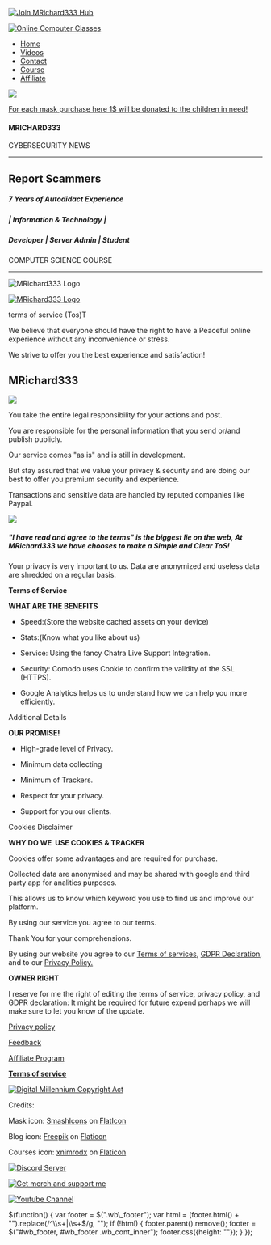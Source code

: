 [![Join MRichard333 Hub](gallery/blogging(4)-ts1607293427.svg)](https://chat.mrichard333.com/ "Join MRichard333 Hub!")

[![Online Computer Classes](gallery/online-course-ts1607296260.svg)](https://mrichard333.com/Course "Online Computer Course")

*   [Home](https://mrichard333.com/)
*   [Videos](https://mrichard333.com/videos)
*   [Contact](https://mrichard333.com/contact)
*   [Course](https://mrichard333.com/Course)
*   [Affiliate](https://mrichard333.com/affiliate)

[![](https://mrichard333.com/MRichard333.com.png)](https://mrichard333.com/)

[For each mask purchase here 1$ will be donated to the children in need!](https://teespring.com/face-mask-design-MRichard333 "Buy MRichard333 Mask")

#### **MRICHARD333**

CYBERSECURITY NEWS  

---------------------

Report Scammers
---------------

##### **7 Years of Autodidact Experience**

##### **| Information & Technology |**

##### **Developer | Server Admin | Student**

COMPUTER SCIENCE COURSE  

--------------------------

![MRichard333 Logo](https://mrichard333.com/MRichard333.com.png)

[![MRichard333 Logo](https://mrichard333.com/MRichard333.com.png)](https://mrichard333.com/ "Read my fraud prevention guide")

terms of service (Tos)T

We believe that everyone should have the right to have a Peaceful online experience without any inconvenience or stress.

We strive to offer you the best experience and satisfaction!

MRichard333
-----------

![](gallery_gen/37a9c17e8a5cafcfb49b0e817e9cd9e7.png)

You take the entire legal responsibility for your actions and post.

You are responsible for the personal information that you send or/and publish publicly.

Our service comes "as is" and is still in development.

But stay assured that we value your privacy & security and are doing our best to offer you premium security and experience.

Transactions and sensitive data are handled by reputed companies like Paypal.

![](https://mrichard333.com/MRichard333.com.png)

##### "I have read and agree to the terms" is the biggest lie on the web, At MRichard333 we have chooses to make a _**Simple and Clear**_ ToS!

Your privacy is very important to us. Data are anonymized and useless data are shredded on a regular basis.

**Terms of Service**

**WHAT ARE THE BENEFITS**

*   Speed:(Store the website cached assets on your device)

*   Stats:(Know what you like about us)

*   Service: Using the fancy Chatra Live Support Integration.

*   Security: Comodo uses Cookie to confirm the validity of the SSL (HTTPS).

*   Google Analytics helps us to understand how we can help you more efficiently.

Additional Details

 **OUR PROMISE!**

*   High-grade level of Privacy.

*   Minimum data collecting

*   Minimum of Trackers.

*   Respect for your privacy.

*   Support for you our clients.

Cookies Disclaimer

 **WHY DO WE  USE COOKIES & TRACKER**

Cookies offer some advantages and are required for purchase.

Collected data are anonymised and may be shared with google and third party app for analitics purposes.

This allows us to know which keyword you use to find us and improve our platform.

By using our service you agree to our terms.

Thank You for your comprehensions.

By using our website you agree to our [Terms of services](https://mrichard333.com/ToS "ToS"), [GDPR Declaration](https://mrichard333.com/GDPR "GDPR"), and to our [Privacy Policy.](https://mrichard333.com/Privacy-policy "Privacy policy")  

  

  

  

  

**OWNER RIGHT**  

  

  

  

  

I reserve for me the right of editing the terms of service, privacy policy, and GDPR declaration: It might be required for future expend perhaps we will make sure to let you know of the update.  

 [](https://mrichard333.com/ToS "Terms of Service (ToS)") [Privacy policy](https://mrichard333.com/Privacy-policy "Privacy policy")

 [Feedback](https://mrichard333.com/contact "Contact us")

 [](https://mrichard333.com/affiliate "Became Affiliate") [Affiliate Program](https://mrichard333.com/affiliate "Became Affiliate")

 **[Terms of service](https://mrichard333.com/ToS "Terms of Service (ToS)")**

[![Digital Millennium Copyright Act](gallery_gen/7f3eda5f286c1b88e5da8d039e75304d.png)](https://www.dmca.com/ "Digital Millennium Copyright Act")

Credits:

Mask icon: [SmashIcons](https://www.flaticon.com/authors/smashicons "Icon Attribution") on [FlatIcon](https://www.flaticon.com/ "Flaticon")

Blog icon: [Freepik](https://www.flaticon.com/authors/freepik "Freepik") on [Flaticon](https://www.flaticon.com/ "Flaticon")

Courses icon: [xnimrodx](https://www.flaticon.com/authors/xnimrodx "xnimrodx") on [Flaticon](https://www.flaticon.com/ "Flaticon")

[![Discord Server](gallery_gen/b4c4f1fbb9e600c7c36920529fd13584_160x160.png)](https://discord.gg/KH8tx2a "Join us on Discord")

[![Get merch and support me](gallery_gen/d8ba39ad5bdd30e5b0d3f7bf803639dc_288x180.png)](https://patreon.com/MRichard333 "Support us and get Merch")

[![Youtube Channel](gallery_gen/807d7526bd1044cc0e5c6429bb4305f6_176x120.png)](https://youtube.com/c/MRichard333 "Scammers Exposing and Tech Guide")

$(function() { var footer = $(".wb\_footer"); var html = (footer.html() + "").replace(/^\\s+|\\s+$/g, ""); if (!html) { footer.parent().remove(); footer = $("#wb\_footer, #wb\_footer .wb\_cont\_inner"); footer.css({height: ""}); } });